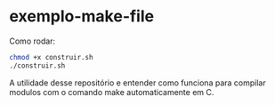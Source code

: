 # exemplo-make-file

Como rodar:

```sh
chmod +x construir.sh
./construir.sh
```

A utilidade desse repositório e entender como funciona para compilar modulos com o comando make automaticamente em C.

